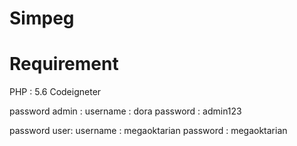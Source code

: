 # Simpeg

# Requirement
PHP : 5.6
Codeigneter

password admin :
username : dora
password : admin123

password user:
username : megaoktarian
password : megaoktarian
